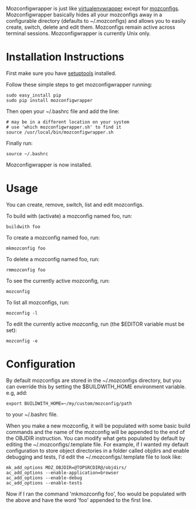 Mozconfigwrapper is just like [virtualenvwrapper](http://www.doughellmann.com/projects/virtualenvwrapper/)
except for [mozconfigs](https://developer.mozilla.org/en/Configuring_Build_Options). 
Mozconfigwrapper basically hides all your mozconfigs away in a configurable directory (defaults to ~/.mozconfigs) 
and allows you to easily create, switch, delete and edit them. Mozconfigs remain active across terminal sessions.
Mozconfigwrapper is currently Unix only.

# Installation Instructions

First make sure you have [setuptools](http://pypi.python.org/pypi/setuptools) installed.

Follow these simple steps to get mozconfigwrapper running:
 
    sudo easy_install pip
    sudo pip install mozconfigwrapper

Then open your ~/.bashrc file and add the line:

    # may be in a different location on your system
    # use 'which mozconfigwrapper.sh' to find it
    source /usr/local/bin/mozconfigwrapper.sh

Finally run:

    source ~/.bashrc

Mozconfigwrapper is now installed.

# Usage

You can create, remove, switch, list and edit mozconfigs.

To build with (activate) a mozconfig named foo, run:

    buildwith foo

To create a mozconfig named foo, run:

    mkmozconfig foo

To delete a mozconfig named foo, run:

    rmmozconfig foo

To see the currently active mozconfig, run:

    mozconfig

To list all mozconfigs, run:

    mozconfig -l

To edit the currently active mozconfig, run (the $EDITOR variable must be set):

    mozconfig -e

# Configuration

By default mozconfigs are stored in the ~/.mozconfigs directory, but you can override this by setting the 
$BUILDWITH_HOME environment variable.
e.g, add:

    export BUILDWITH_HOME=~/my/custom/mozconfig/path 

to your ~/.bashrc file.

When you make a new mozconfig, it will be populated with some basic build commands and the name of the mozconfig 
will be appended to the end of the OBJDIR instruction. You can modify what gets populated by default by editing 
the ~/.mozconfigs/.template file. For example, if I wanted my default configuration to store object directories 
in a folder called objdirs and enable debugging and tests, I'd edit the ~/.mozconfigs/.template file to look like: 

    mk_add_options MOZ_OBJDIR=@TOPSRCDIR@/objdirs/
    ac_add_options --enable-application=browser
    ac_add_options --enable-debug
    ac_add_options --enable-tests

Now if I ran the command 'mkmozconfig foo', foo would be populated with the above and have the word 'foo' 
appended to the first line.
